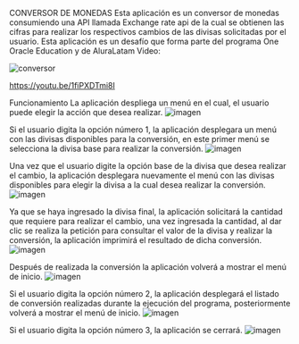 CONVERSOR DE MONEDAS
Esta aplicación es un conversor de monedas consumiendo una API llamada Exchange rate api de la cual se obtienen las cifras para realizar los respectivos cambios de las divisas solicitadas por el usuario.
Esta aplicación es un desafío que forma parte del programa One Oracle Education y de AluraLatam
Video:

![conversor](https://github.com/CrysRou/Conversor-de-monedas/assets/162643660/acca673a-b2b3-4ed0-a07e-2d567fc7499f)

https://youtu.be/1fiPXDTmi8I

Funcionamiento 
La aplicación despliega un menú en el cual, el usuario puede elegir la acción que desea realizar.
![imagen](https://github.com/CrysRou/Conversor-de-monedas/assets/162643660/799982db-496d-4ad7-be39-4c6e619571f1)

Si el usuario digita la opción número 1, la aplicación desplegara un menú con las divisas disponibles para la conversión, en este primer menú se selecciona la divisa base para realizar la conversión.
![imagen](https://github.com/CrysRou/Conversor-de-monedas/assets/162643660/6eb3aec2-2809-4e56-a743-e08a6abd5c29)

Una vez que el usuario digite la opción base de la divisa que desea realizar el cambio, la aplicación desplegara nuevamente el menú con las divisas disponibles para elegir la divisa a la cual desea realizar la conversión.
![imagen](https://github.com/CrysRou/Conversor-de-monedas/assets/162643660/3ed7ca7a-6698-4ed3-bda4-97c9371af75f)

Ya que se haya ingresado la divisa final, la aplicación solicitará la cantidad que requiere para realizar el cambio, una vez ingresada la cantidad, al dar clic se realiza la petición para consultar el valor de la divisa y realizar la conversión, la aplicación imprimirá el resultado de dicha conversión.
![imagen](https://github.com/CrysRou/Conversor-de-monedas/assets/162643660/d57a7ac2-fd96-4d5e-8093-e5cc08a8241b)

Después de realizada la conversión la aplicación volverá a mostrar el menú de inicio.
 ![imagen](https://github.com/CrysRou/Conversor-de-monedas/assets/162643660/64bef2df-7b3c-4cb7-ba6a-c8cc8246e991)


Si el usuario digita la opción número 2, la aplicación desplegará el listado de conversión realizadas durante la ejecución del programa, posteriormente volverá a mostrar el menú de inicio.
 ![imagen](https://github.com/CrysRou/Conversor-de-monedas/assets/162643660/debce312-400e-4064-abbd-eda4d5f07265)

Si el usuario digita la opción número 3, la aplicación se cerrará.
![imagen](https://github.com/CrysRou/Conversor-de-monedas/assets/162643660/35243ca1-6b7f-414d-9335-5250e0aa178c)
 




